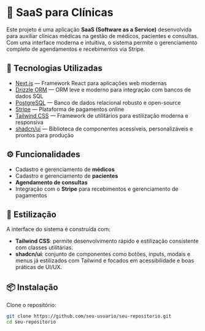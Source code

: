 # 🏥 SaaS para Clínicas

Este projeto é uma aplicação **SaaS (Software as a Service)** desenvolvida para auxiliar clínicas médicas na gestão de médicos, pacientes e consultas. Com uma interface moderna e intuitiva, o sistema permite o gerenciamento completo de agendamentos e recebimentos via Stripe.

## 🚀 Tecnologias Utilizadas

- [Next.js](https://nextjs.org/) — Framework React para aplicações web modernas
- [Drizzle ORM](https://orm.drizzle.team/) — ORM leve e moderno para integração com bancos de dados SQL
- [PostgreSQL](https://www.postgresql.org/) — Banco de dados relacional robusto e open-source
- [Stripe](https://stripe.com/) — Plataforma de pagamentos online
- [Tailwind CSS](https://tailwindcss.com/) — Framework de utilitários para estilização moderna e responsiva
- [shadcn/ui](https://ui.shadcn.com/) — Biblioteca de componentes acessíveis, personalizáveis e prontos para produção

## ⚙️ Funcionalidades

- Cadastro e gerenciamento de **médicos**
- Cadastro e gerenciamento de **pacientes**
- **Agendamento de consultas**
- Integração com o **Stripe** para recebimentos e gerenciamento de pagamentos

## 💅 Estilização

A interface do sistema é construída com:

- **Tailwind CSS**: permite desenvolvimento rápido e estilização consistente com classes utilitárias.
- **shadcn/ui**: conjunto de componentes como botões, inputs, modais e menus já estilizados com Tailwind e focados em acessibilidade e boas práticas de UI/UX.

## 📦 Instalação

Clone o repositório:

```bash
git clone https://github.com/seu-usuario/seu-repositorio.git
cd seu-repositorio
